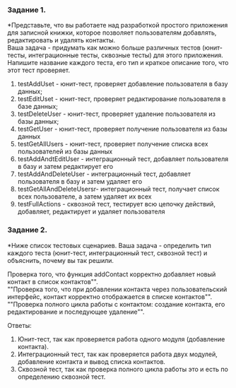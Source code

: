 ### Задание 1. 
*Представьте, что вы работаете над разработкой простого приложения для записной книжки, которое позволяет пользователям добавлять, редактировать и удалять контакты.   
Ваша задача - придумать как можно больше различных тестов (юнит-тесты, интеграционные тесты, сквозные тесты) для этого приложения. Напишите название каждого теста, его тип и краткое описание того, что этот тест проверяет.

1. testAddUset - юнит-тест, проверяет добавление пользователя в базу данных;
2. testEditUset - юнит-тест, проверяет редактирование пользователя в базе данных;
3. testDeleteUser - юнит-тест, проверяет удаление пользователя из базы данных;
4. testGetUser - юнит-тест, проверяет получение пользователя из базы данных 
5. testGetAllUsers - юнит-тест,  проверяет получение списка всех пользователей из базы данных 
6. testAddAndtEditUser - интеграционный тест, добавляет пользователя в базу и затем редактирует его
7. testAddAndDeleteUser - интеграционный тест, добавляет пользователя в базу и затем удаляет его 
8. testGetAllAndDeleteUsersr- интеграционный тест, получает список всех пользователе, а затем удаляет их всех
9. testFullActions - сквозной тест, тестирует всю цепочку действий, добавляет, редактирует и удаляет пользователя

### Задание 2. 
*Ниже список тестовых сценариев. Ваша задача - определить тип каждого теста (юнит-тест, интеграционный тест, сквозной тест) и объяснить, почему вы так решили.

Проверка того, что функция addContact корректно добавляет новый контакт в список контактов"".   
""Проверка того, что при добавлении контакта через пользовательский интерфейс, контакт корректно отображается в списке контактов"".   
""Проверка полного цикла работы с контактом: создание контакта, его редактирование и последующее удаление"".

Ответы:
1. Юнит-тест, так как проверяется работа одного модуля (добавление контакта).
2. Интеграционный тест, так как проверяется работа двух модулей, добавление контакта и вывод списка контактов.
3. Сквозной тест, так как проверка полного цикла работы это и есть по определению сквозной тест.


